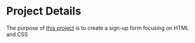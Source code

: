 # Project Details
The purpose of [this project](https://www.theodinproject.com/lessons/node-path-intermediate-html-and-css-sign-up-form) is to create a sign-up form focusing on HTML and CSS